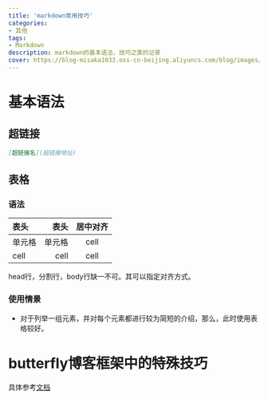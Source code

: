 ```yaml
---
title: 'markdown常用技巧'
categories:
- 其他
tags: 
- Markdown
description: markdown的基本语法，技巧之类的记录
cover: https://blog-misaka1033.oss-cn-beijing.aliyuncs.com/blog/images/9dbfa8fd4090d4019fe4ecddde862c012a16a5b1.png@518w_1e_1c.webp
---
```

# 基本语法

## 超链接
``` markdown
[超链接名](超链接地址)

```


## 表格

### 语法

| 表头   |   表头 | 居中对齐 |
| :----- | -----: | :------: |
| 单元格 | 单元格 |   cell   |
| cell   |   cell |   cell   |

head行，分割行，body行缺一不可。其可以指定对齐方式。

### 使用情景

* 对于列举一组元素，并对每个元素都进行较为简短的介绍，那么，此时使用表格较好。

# butterfly博客框架中的特殊技巧

具体参考[文档](https://demo.jerryc.me/posts/4aa8abbe/#%E6%A8%99%E7%B1%A4%E5%A4%96%E6%8E%9B%EF%BC%88Tag-Plugins%EF%BC%89)